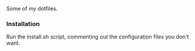 Some of my dotfiles.
### Installation
Run the install.sh script, commenting out the configuration files you don't want.
